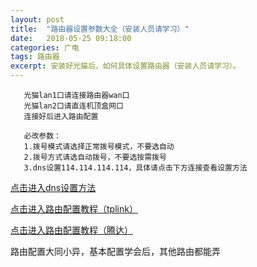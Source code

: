 ```yaml
---
layout: post
title:  "路由器设置参数大全（安装人员请学习）"
date:   2018-05-25 09:18:00
categories: 广电
tags: 路由器
excerpt: 安装好光猫后，如何具体设置路由器（安装人员请学习）。
---
```

 ```flow
	光猫lan1口请连接路由器wan口
	光猫lan2口请直连机顶盒网口
	连接好后进入路由配置 
 ```
 ```flow
	必改参数：
	1.拨号模式请选择正常拨号模式，不要选自动
	2.拨号方式请选自动拨号，不要选按需拨号
	3.dns设置114.114.114.114，具体请点击下方连接查看设置方法
 ```
[点击进入dns设置方法](https://youyefu.github.io/2018/05/22/%E4%B8%BB%E6%B5%81%E8%B7%AF%E7%94%B1%E5%99%A8%E7%9A%84dns%E8%AE%BE%E7%BD%AE.html )

 [点击进入路由配置教程（tplink）](http://service.tp-link.com.cn/detail_article_298.html)

[点击进入路由配置教程（腾达）](http://www.tenda.com.cn/faq/5793.html)


路由配置大同小异，基本配置学会后，其他路由都能弄 